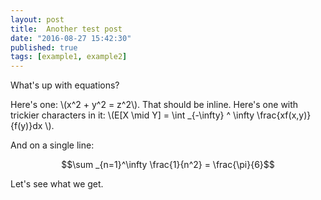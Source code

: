 ```yaml
---
layout: post
title:  Another test post
date: "2016-08-27 15:42:30"
published: true
tags: [example1, example2]
---
```

What's up with equations?

Here's one: \\(x^2 + y^2 = z^2\\). That should be inline. Here's one with trickier characters in it: \\(E[X \mid Y] = \int _{-\infty} ^ \infty \frac{xf(x,y)}{f(y)}dx \\). 

And on a single line:

$$\sum _{n=1}^\infty \frac{1}{n^2} = \frac{\pi}{6}$$

Let's see what we get.
